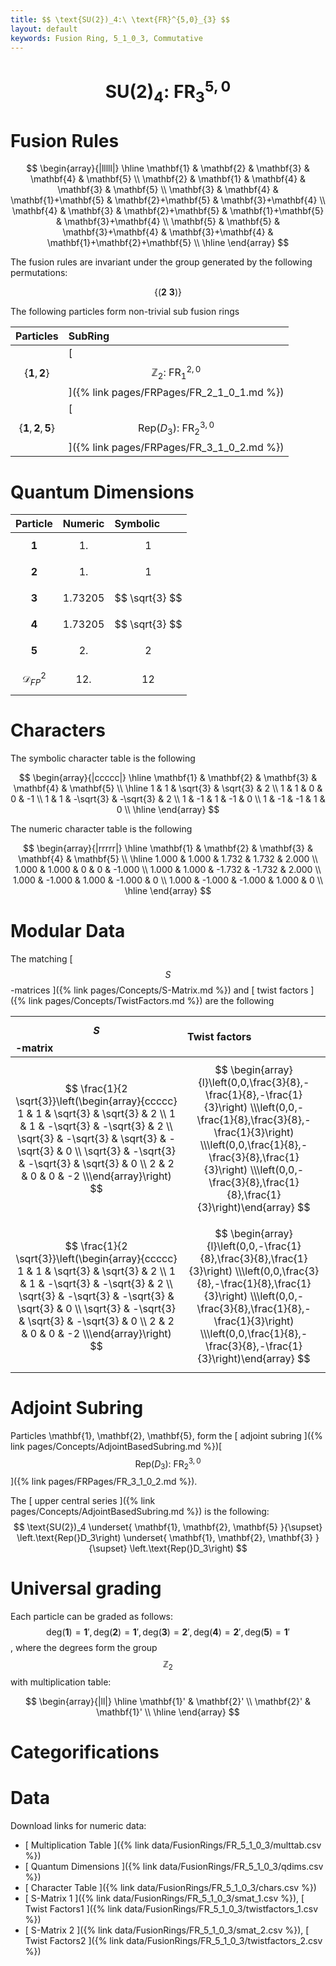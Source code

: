 ```yaml
---
title: $$ \text{SU(2})_4:\ \text{FR}^{5,0}_{3} $$
layout: default
keywords: Fusion Ring, 5_1_0_3, Commutative
---
```

# $$ \text{SU(2})_4:\ \text{FR}^{5,0}_{3} $$


# Fusion Rules

$$
\begin{array}{|lllll|}
\hline
 \mathbf{1} & \mathbf{2} & \mathbf{3} & \mathbf{4} & \mathbf{5} \\
 \mathbf{2} & \mathbf{1} & \mathbf{4} & \mathbf{3} & \mathbf{5} \\
 \mathbf{3} & \mathbf{4} & \mathbf{1}+\mathbf{5} & \mathbf{2}+\mathbf{5} & \mathbf{3}+\mathbf{4} \\
 \mathbf{4} & \mathbf{3} & \mathbf{2}+\mathbf{5} & \mathbf{1}+\mathbf{5} & \mathbf{3}+\mathbf{4} \\
 \mathbf{5} & \mathbf{5} & \mathbf{3}+\mathbf{4} & \mathbf{3}+\mathbf{4} & \mathbf{1}+\mathbf{2}+\mathbf{5} \\
\hline
\end{array}
$$


The fusion rules are invariant under the group generated by the following permutations:

$$ \left\{(\mathbf{2} \ \mathbf{3})\right\} $$


The following particles form non-trivial sub fusion rings

| Particles | SubRing |
| :------ | :------ |
| $$ \{\mathbf{1},\mathbf{2}\} $$ | [ $$ \mathbb{Z}_2:\ \text{FR}^{2,0}_{1} $$ ]({% link pages/FRPages/FR_2_1_0_1.md %}) |
| $$ \{\mathbf{1},\mathbf{2},\mathbf{5}\} $$ | [ $$ \left.\text{Rep(}D_3\right):\ \text{FR}^{3,0}_{2} $$ ]({% link pages/FRPages/FR_3_1_0_2.md %}) |


# Quantum Dimensions

| Particle | Numeric | Symbolic |
| :------ | :------ | :------ |
| $$ \mathbf{1} $$ | $$ 1. $$ | $$ 1 $$ |
| $$ \mathbf{2} $$ | $$ 1. $$ | $$ 1 $$ |
| $$ \mathbf{3} $$ | $$ 1.73205 $$ | $$ \sqrt{3} $$ |
| $$ \mathbf{4} $$ | $$ 1.73205 $$ | $$ \sqrt{3} $$ |
| $$ \mathbf{5} $$ | $$ 2. $$ | $$ 2 $$ |
| $$ \mathcal{D}_{FP}^2 $$ | $$ 12. $$ | $$ 12 $$ |

# Characters

The symbolic character table is the following

$$
\begin{array}{|ccccc|}
\hline
 \mathbf{1} & \mathbf{2} & \mathbf{3} & \mathbf{4} & \mathbf{5} \\
\hline
 1 & 1 & \sqrt{3} & \sqrt{3} & 2 \\
 1 & 1 & 0 & 0 & -1 \\
 1 & 1 & -\sqrt{3} & -\sqrt{3} & 2 \\
 1 & -1 & 1 & -1 & 0 \\
 1 & -1 & -1 & 1 & 0 \\
\hline
\end{array}
$$

The numeric character table is the following

$$
\begin{array}{|rrrrr|}
\hline
 \mathbf{1} & \mathbf{2} & \mathbf{3} & \mathbf{4} & \mathbf{5} \\
\hline
 1.000 & 1.000 & 1.732 & 1.732 & 2.000 \\
 1.000 & 1.000 & 0 & 0 & -1.000 \\
 1.000 & 1.000 & -1.732 & -1.732 & 2.000 \\
 1.000 & -1.000 & 1.000 & -1.000 & 0 \\
 1.000 & -1.000 & -1.000 & 1.000 & 0 \\
\hline
\end{array}
$$

# Modular Data

The matching [ $$ S $$-matrices ]({% link pages/Concepts/S-Matrix.md %}) and [ twist factors ]({% link pages/Concepts/TwistFactors.md %}) are the following

| $$ S $$-matrix | Twist factors |
| :------ | :------ |
| $$ \frac{1}{2 \sqrt{3}}\left(\begin{array}{ccccc} 1 & 1 & \sqrt{3} & \sqrt{3} & 2 \\ 1 & 1 & -\sqrt{3} & -\sqrt{3} & 2 \\ \sqrt{3} & -\sqrt{3} & \sqrt{3} & -\sqrt{3} & 0 \\ \sqrt{3} & -\sqrt{3} & -\sqrt{3} & \sqrt{3} & 0 \\ 2 & 2 & 0 & 0 & -2 \\\end{array}\right) $$ | $$ \begin{array}{l}\left(0,0,\frac{3}{8},-\frac{1}{8},-\frac{1}{3}\right) \\\left(0,0,-\frac{1}{8},\frac{3}{8},-\frac{1}{3}\right) \\\left(0,0,\frac{1}{8},-\frac{3}{8},\frac{1}{3}\right) \\\left(0,0,-\frac{3}{8},\frac{1}{8},\frac{1}{3}\right)\end{array} $$ |
| $$ \frac{1}{2 \sqrt{3}}\left(\begin{array}{ccccc} 1 & 1 & \sqrt{3} & \sqrt{3} & 2 \\ 1 & 1 & -\sqrt{3} & -\sqrt{3} & 2 \\ \sqrt{3} & -\sqrt{3} & -\sqrt{3} & \sqrt{3} & 0 \\ \sqrt{3} & -\sqrt{3} & \sqrt{3} & -\sqrt{3} & 0 \\ 2 & 2 & 0 & 0 & -2 \\\end{array}\right) $$ | $$ \begin{array}{l}\left(0,0,-\frac{1}{8},\frac{3}{8},\frac{1}{3}\right) \\\left(0,0,\frac{3}{8},-\frac{1}{8},\frac{1}{3}\right) \\\left(0,0,-\frac{3}{8},\frac{1}{8},-\frac{1}{3}\right) \\\left(0,0,\frac{1}{8},-\frac{3}{8},-\frac{1}{3}\right)\end{array} $$ |

# Adjoint Subring

Particles \mathbf{1}, \mathbf{2}, \mathbf{5}, form the [ adjoint subring ]({% link pages/Concepts/AdjointBasedSubring.md %})[ $$ \left.\text{Rep(}D_3\right):\ \text{FR}^{3,0}_{2} $$ ]({% link pages/FRPages/FR_3_1_0_2.md %}).

The [ upper central series ]({% link pages/Concepts/AdjointBasedSubring.md %}) is the following:
$$ \text{SU(2})_4 \underset{ \mathbf{1}, \mathbf{2}, \mathbf{5} }{\supset}  \left.\text{Rep(}D_3\right) \underset{ \mathbf{1}, \mathbf{2}, \mathbf{3} }{\supset}  \left.\text{Rep(}D_3\right) $$

# Universal grading

Each particle can be graded as follows: $$ \text{deg}(\mathbf{1}) = \mathbf{1}', \text{deg}(\mathbf{2}) = \mathbf{1}', \text{deg}(\mathbf{3}) = \mathbf{2}', \text{deg}(\mathbf{4}) = \mathbf{2}', \text{deg}(\mathbf{5}) = \mathbf{1}' $$, where the degrees form the group $$ \mathbb{Z}_2 $$ with multiplication table:

$$
\begin{array}{|ll|}
\hline
 \mathbf{1}' & \mathbf{2}' \\
 \mathbf{2}' & \mathbf{1}' \\
\hline
\end{array}
$$

# Categorifications



# Data

Download links for numeric data:

* [ Multiplication Table ]({% link data/FusionRings/FR_5_1_0_3/multtab.csv %})
* [ Quantum Dimensions ]({% link data/FusionRings/FR_5_1_0_3/qdims.csv %})
* [ Character Table ]({% link data/FusionRings/FR_5_1_0_3/chars.csv %})
* [ S-Matrix 1 ]({% link data/FusionRings/FR_5_1_0_3/smat_1.csv %}), [ Twist Factors1 ]({% link data/FusionRings/FR_5_1_0_3/twistfactors_1.csv %})
* [ S-Matrix 2 ]({% link data/FusionRings/FR_5_1_0_3/smat_2.csv %}), [ Twist Factors2 ]({% link data/FusionRings/FR_5_1_0_3/twistfactors_2.csv %})